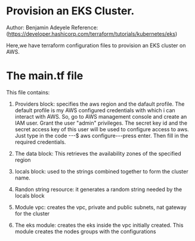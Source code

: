 #  Provision an EKS Cluster.
Author: Benjamin Adeyele
Reference: (https://developer.hashicorp.com/terraform/tutorials/kubernetes/eks)

Here,we have terraform configuration files to provision an EKS cluster on AWS.

# The main.tf file
This file contains:
  1. Providers block: specifies the aws region and the dafault profile. The default profile is my AWS configured credentials with which i can interact with AWS. So, go to AWS management console and create an IAM user. Grant the user "admin" privileges. The secret key id and the secret access key of this user will be used to configure access to aws. Just type in the code 
  ---$ aws configure---press enter. Then fill in the required credentials.

  2. The data block: This retrieves the availability zones of the specified region

  3. locals block: used to the strings combined together to form the cluster name.

  4. Randon string resource: it generates a random string needed by the locals block

  5. Module vpc: creates the vpc, private and public subnets, nat gateway for the cluster

  6. The eks module: creates the eks inside the vpc initially created. This module creates the nodes groups
  with the configurations